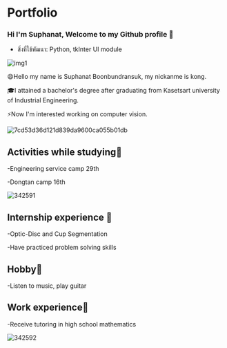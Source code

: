 # Portfolio

### Hi I'm Suphanat, Welcome to my Github profile 👋

- สิ่งที่ใช้พัฒนา: Python, tkInter UI module

![img1](https://user-images.githubusercontent.com/80037547/118217812-6b20a280-b4a0-11eb-9ceb-574a2f7c9c61.jpg) 


😄Hello my name is Suphanat Boonbundransuk, my nickanme is kong.

🎓I attained a bachelor's degree after graduating from Kasetsart university of Industrial Engineering.

⚡Now I'm interested working on computer vision.

![7cd53d36d121d839da9600ca055b01db](https://user-images.githubusercontent.com/80037547/118217429-a1a9ed80-b49f-11eb-9071-fa2ae3fca8d5.gif)


## Activities while studying🏢
-Engineering service camp 29th

-Dongtan camp 16th

![342591](https://user-images.githubusercontent.com/80037547/117408682-7ae93580-af3a-11eb-8614-52104be69028.jpg)


## Internship experience 🏥
-Optic-Disc and Cup Segmentation

-Have practiced problem solving skills

## Hobby🎻
-Listen to music, play guitar

## Work experience📃
-Receive tutoring in high school mathematics

![342592](https://user-images.githubusercontent.com/80037547/117410025-1333ea00-af3c-11eb-9747-9055a3868c4a.jpg)

